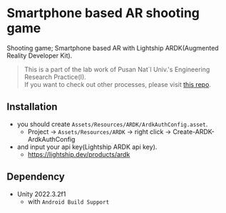 # Smartphone based AR shooting game

Shooting game; Smartphone based AR with Lightship ARDK(Augmented Reality Developer Kit).

> This is a part of the lab work of Pusan Nat`l Univ.'s Engineering Research Practice(I).  
> If you want to check out other processes, please visit [this repo](https://github.com/jagaldol/lab-internship).

## Installation

* you should create `Assets/Resources/ARDK/ArdkAuthConfig.asset`.
    * Project -> `Assets/Resources/ARDK` -> right click -> Create-ARDK-ArdkAuthConfig
* and input your api key(Lightship ARDK api key).
    * https://lightship.dev/products/ardk

## Dependency
* Unity 2022.3.2f1
    * with `Android Build Support`
